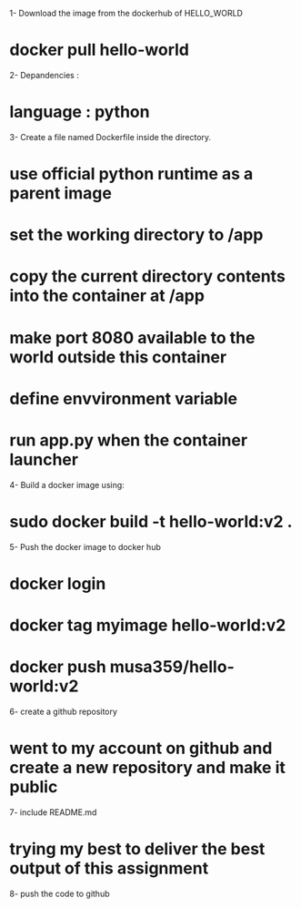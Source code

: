 1- Download the image from the dockerhub of HELLO_WORLD
# docker pull hello-world

2- Depandencies :
# language : python

3- Create a file named Dockerfile inside the directory.
# use official python runtime as a parent image
# set the working directory to /app
# copy the current directory contents into the container at /app
# make port 8080 available to the world outside this container
# define envvironment variable
# run app.py when the container launcher

4- Build a docker image using:
# sudo docker build -t hello-world:v2 .

5- Push the docker image to docker hub
# docker login
# docker tag myimage hello-world:v2
# docker push musa359/hello-world:v2

6- create a github repository
# went to my account on github and create a new repository and make it public

7- include README.md
# trying my best to deliver the best output of this assignment

8- push the code to github
#
#
#


